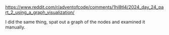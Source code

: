 https://www.reddit.com/r/adventofcode/comments/1hl8tl4/2024_day_24_part_2_using_a_graph_visualization/

I did the same thing, spat out a graph of the nodes and examined it manually.
